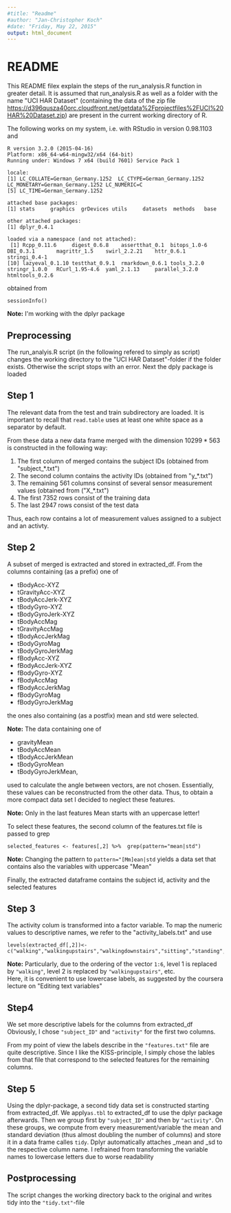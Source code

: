 ```yaml
---
#title: "Readme"
#author: "Jan-Christopher Koch"
#date: "Friday, May 22, 2015"
output: html_document
---
```

# README

This README filex explain the steps of the run_analysis.R function in greater detail.
It is assumed that run_analysis.R as well as a folder with the name "UCI HAR Dataset" 
(containing the data of the zip file https://d396qusza40orc.cloudfront.net/getdata%2Fprojectfiles%2FUCI%20HAR%20Dataset.zip)
are present in the current working directory of R.

The following works  on my system, i.e. with RStudio in version 0.98.1103 and
```{r}
R version 3.2.0 (2015-04-16)
Platform: x86_64-w64-mingw32/x64 (64-bit)
Running under: Windows 7 x64 (build 7601) Service Pack 1

locale:
[1] LC_COLLATE=German_Germany.1252  LC_CTYPE=German_Germany.1252    LC_MONETARY=German_Germany.1252 LC_NUMERIC=C                   
[5] LC_TIME=German_Germany.1252    

attached base packages:
[1] stats     graphics  grDevices utils     datasets  methods   base     

other attached packages:
[1] dplyr_0.4.1

loaded via a namespace (and not attached):
 [1] Rcpp_0.11.6     digest_0.6.8    assertthat_0.1  bitops_1.0-6    DBI_0.3.1       magrittr_1.5    swirl_2.2.21    httr_0.6.1      stringi_0.4-1  
[10] lazyeval_0.1.10 testthat_0.9.1  rmarkdown_0.6.1 tools_3.2.0     stringr_1.0.0   RCurl_1.95-4.6  yaml_2.1.13     parallel_3.2.0  htmltools_0.2.6
```
obtained from 
```{r}
sessionInfo()
```

**Note:** I'm working with the dplyr package



## Preprocessing
The run_analyis.R script (in the following refered to simply as script) changes the working directory to the "UCI HAR Dataset"-folder if the folder exists. Otherwise the script stops with an error.
Next the dply package is loaded

## Step 1
The relevant data from the test and train subdirectory are loaded. It is important to recall that ``read.table`` uses at least one white space as a separator by default.

From these data a new data frame merged with the dimension $10299* 563$ is constructed in the following way:

1. The first column of merged contains the subject IDs (obtained from  "subject_*.txt")
2. The second column contains the activity IDs (obtained from "y_*.txt")
3. The remaining 561 columns consinst of  several sensor measurement values (obtained from ("X_*.txt")
4. The first 7352 rows consist of the training data
5. The last 2947 rows consist of the test data

Thus, each row contains a lot of measurement values assigned to a subject and an activty. 

## Step 2

A subset of merged is extracted and stored in extracted_df. 
From the columns containing (as a prefix)
one of

* tBodyAcc-XYZ
* tGravityAcc-XYZ
* tBodyAccJerk-XYZ
* tBodyGyro-XYZ
* tBodyGyroJerk-XYZ
* tBodyAccMag
* tGravityAccMag
* tBodyAccJerkMag
* tBodyGyroMag
* tBodyGyroJerkMag
* fBodyAcc-XYZ
* fBodyAccJerk-XYZ
* fBodyGyro-XYZ
* fBodyAccMag
* fBodyAccJerkMag
* fBodyGyroMag
* fBodyGyroJerkMag

the ones also containing (as a postfix) mean and std were selected.

**Note:**  The data containing one of

* gravityMean
* tBodyAccMean
* tBodyAccJerkMean
* tBodyGyroMean
* tBodyGyroJerkMean,

used to calculate the angle between vectors,
are not chosen. Essentially, these values can be reconstructed from the other data. Thus, to obtain a more compact data set I decided to neglect these features. 

**Note:** Only in the last features Mean starts with an uppercase letter!

To select these features, the second column of the features.txt file is passed to grep
```{r}
selected_features <- features[,2] %>%  grep(pattern="mean|std")
```
**Note:**
Changing the pattern to ``pattern="[Mm]ean|std`` yields a data set that contains also the variables with uppercase "Mean"

Finally, the extracted dataframe contains the subject id, activity and the selected features

## Step 3

The activity colum is transformed into a factor variable. To map the numeric values to descriptive names, we refer to the "activity_labels.txt"
and use 
```{r}
levels(extracted_df[,2])<-c("walking","walkingupstairs","walkingdownstairs","sitting","standing","laying")
```
**Note:** Particularly, due to the ordering of the vector ``1:6``, level 1 is replaced by ``"walking"``, level 2 is replaced by ``"walkingupstairs"``, etc.  
Here, it is convenient to use lowercase labels, as suggested by the coursera lecture on "Editing text variables"

## Step4
We set more descriptive labels for the columns from extracted_df
Obviously, I chose ``"subject_ID"`` and ``"activity"`` for the first two columns.

From my point of view the labels describe in the ``"features.txt"`` file are quite descriptive. Since I like the KISS-principle, I simply chose the lables from that file that correspond to the selected features for the remaining columns. 

## Step 5

Using the dplyr-package, a second tidy data set is constructed starting from extracted_df. 
We apply``as.tbl`` to extracted_df to use the dplyr package afterwards. 
Then we group first by ``"subject_ID"`` and then by ``"activity"``.
On these groups, we compute from every measurement/variable the mean and standard deviation (thus almost doubling the number of columns) and store it in a data frame calles ``tidy``. Dplyr automatically attaches _mean and _sd to the respective column name. I refrained from transforming the variable names to lowercase letters due to worse readability

## Postprocessing
The script changes the working directory back to the original and writes tidy into the ``"tidy.txt"``-file







